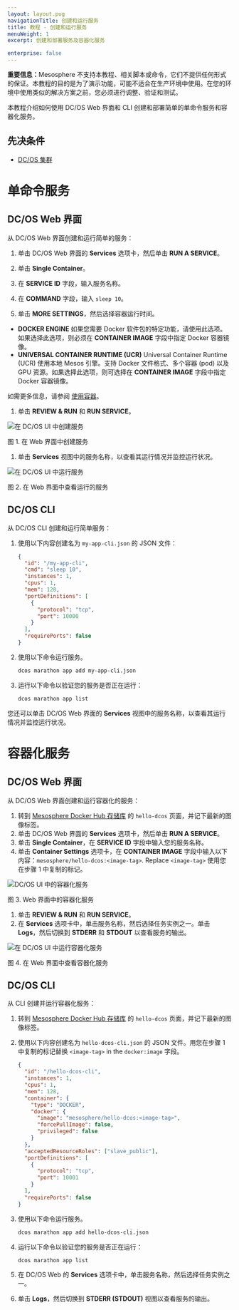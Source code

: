 ```yaml
---
layout: layout.pug
navigationTitle: 创建和运行服务
title: 教程 - 创建和运行服务
menuWeight: 1
excerpt: 创建和部署服务及容器化服务

enterprise: false
---
```


<p class="message--important"><strong>重要信息：</strong>Mesosphere 不支持本教程、相关脚本或命令，它们不提供任何形式的保证。本教程的目的是为了演示功能，可能不适合在生产环境中使用。在您的环境中使用类似的解决方案之前，您必须进行调整、验证和测试。</p>

本教程介绍如何使用 DC/OS Web 界面和 CLI 创建和部署简单的单命令服务和容器化服务。

## 先决条件
- [DC/OS 集群](/cn/1.11/installing/)

# 单命令服务

## DC/OS Web 界面

从 DC/OS Web 界面创建和运行简单的服务：

1. 单击 DC/OS Web 界面的 **Services** 选项卡，然后单击 **RUN A SERVICE**。
1. 单击 **Single Container**。

 1. 在 **SERVICE ID** 字段，输入服务名称。
 1. 在 **COMMAND** 字段，输入 `sleep 10`。
 1. 单击 **MORE SETTINGS**，然后选择容器运行时间。

 - **DOCKER ENGINE** 如果您需要 Docker 软件包的特定功能，请使用此选项。如果选择此选项，则必须在 **CONTAINER IMAGE** 字段中指定 Docker 容器镜像。
 - **UNIVERSAL CONTAINER RUNTIME (UCR)** Universal Container Runtime (UCR) 使用本地 Mesos 引擎。支持 Docker 文件格式、多个容器 (pod) 以及 GPU 资源。如果选择此选项，则可选择在 **CONTAINER IMAGE** 字段中指定 Docker 容器镜像。

 如需更多信息，请参阅 [使用容器](/cn/1.11/deploying-services/containerizers/)。

1. 单击 **REVIEW & RUN** 和 **RUN SERVICE**。

 ![在 DC/OS UI 中创建服务](/cn/1.11/img/deploy-svs-ui.png)

 图 1. 在 Web 界面中创建服务

1. 单击 **Services** 视图中的服务名称，以查看其运行情况并监控运行状况。

 ![在 DC/OS UI 中运行服务](/cn/1.11/img/svc-running-ui.png)

 图 2. 在 Web 界面中查看运行的服务

## DC/OS CLI

从 DC/OS CLI 创建和运行简单服务：

1. 使用以下内容创建名为 `my-app-cli.json` 的 JSON 文件：

    ```json
    {
      "id": "/my-app-cli",
      "cmd": "sleep 10",
      "instances": 1,
      "cpus": 1,
      "mem": 128,
      "portDefinitions": [
        {
          "protocol": "tcp",
          "port": 10000
        }
      ],
      "requirePorts": false
    }
    ```

1. 使用以下命令运行服务。

    ```bash
    dcos marathon app add my-app-cli.json
    ```

1. 运行以下命令以验证您的服务是否正在运行：

    ```bash
    dcos marathon app list
    ```

 您还可以单击 DC/OS Web 界面的 **Services** 视图中的服务名称，以查看其运行情况并监控运行状况。

# 容器化服务

## DC/OS Web 界面

从 DC/OS Web 界面创建和运行容器化的服务：

1. 转到 [Mesosphere Docker Hub 存储库](https://hub.docker.com/r/mesosphere/hello-dcos/tags/) 的 `hello-dcos` 页面，并记下最新的图像标签。
1. 单击 DC/OS Web 界面的 **Services** 选项卡，然后单击 **RUN A SERVICE**。
1. 单击 **Single Container**，在 **SERVICE ID** 字段中输入您的服务名称。
1. 单击 **Container Settings** 选项卡，在 **CONTAINER IMAGE** 字段中输入以下内容：`mesosphere/hello-dcos:<image-tag>`. Replace `<image-tag>` 使用您在步骤 1 中复制的标记。

 ![DC/OS UI 中的容器化服务](/cn/1.11/img/deploy-container-ui.png)

 图 3. Web 界面中的容器化服务

1. 单击 **REVIEW & RUN** 和 **RUN SERVICE**。
1. 在 **Services** 选项卡中，单击服务名称，然后选择任务实例之一。单击 **Logs**，然后切换到 **STDERR** 和 **STDOUT** 以查看服务的输出。

 ![在 DC/OS UI 中运行容器化服务](/cn/1.11/img/container-running-ui.png)

 图 4. 在 Web 界面中查看容器化服务

## DC/OS CLI

从 CLI 创建并运行容器化服务：


1. 转到 [Mesosphere Docker Hub 存储库](https://hub.docker.com/r/mesosphere/hello-dcos/tags/) 的 `hello-dcos` 页面，并记下最新的图像标签。
1. 使用以下内容创建名为 `hello-dcos-cli.json` 的 JSON 文件。用您在步骤 1 中复制的标记替换 `<image-tag>` in the `docker:image` 字段。

    ```json
    {
      "id": "/hello-dcos-cli",
      "instances": 1,
      "cpus": 1,
      "mem": 128,
      "container": {
        "type": "DOCKER",
        "docker": {
          "image": "mesosphere/hello-dcos:<image-tag>",
          "forcePullImage": false,
          "privileged": false
        }
      },
      "acceptedResourceRoles": ["slave_public"],
      "portDefinitions": [
        {
          "protocol": "tcp",
          "port": 10001
        }
      ],
      "requirePorts": false
    }
    ```

1. 使用以下命令运行服务。

    ```bash
    dcos marathon app add hello-dcos-cli.json
    ```

1. 运行以下命令以验证您的服务是否正在运行：

    ```bash
    dcos marathon app list
    ```

1. 在 DC/OS Web 的 **Services** 选项卡中，单击服务名称，然后选择任务实例之一。
1. 单击 **Logs**，然后切换到 **STDERR (STDOUT)** 视图以查看服务的输出。
